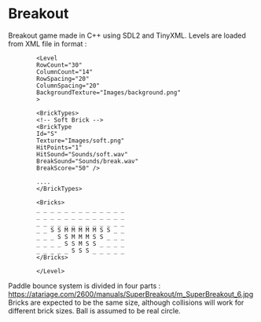 # Breakout
 
 Breakout game made in C++ using SDL2 and TinyXML.
 Levels are loaded from XML file in format : 
			
			<Level
			RowCount="30"
			ColumnCount="14"
			RowSpacing="20"
			ColumnSpacing="20"
			BackgroundTexture="Images/background.png"
			>

			<BrickTypes>
			<!-- Soft Brick -->
			<BrickType
			Id="S"
			Texture="Images/soft.png"
			HitPoints="1"
			HitSound="Sounds/soft.wav"
			BreakSound="Sounds/break.wav"
			BreakScore="50" />

			....
			</BrickTypes>

			<Bricks>
			_ _ _ _ _ _ _ _ _ _ _ _ _
			_ _ _ _ _ _ _ _ _ _ _ _ _
			_ _ _ _ _ _ _ _ _ _ _ _ _
			_ _ S S M M M M M S S _ _
			_ _ _ S S M M M S S _ _ _
			_ _ _ _ S S M S S _ _ _ _
			_ _ _ _ _ S S S _ _ _ _ _ 
			</Bricks>

			</Level>
 
Paddle bounce system is divided in four parts : https://atariage.com/2600/manuals/SuperBreakout/m_SuperBreakout_6.jpg
Bricks are expected to be the same size, although collisions will work for different brick sizes.
Ball is assumed to be real circle.